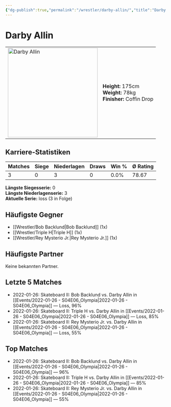 ```yaml
---
{"dg-publish":true,"permalink":"/wrestler/darby-allin/","title":"Darby Allin","tags":["wrestler"],"noteIcon":""}
---
```



# Darby Allin

<table>
        <tr>
        <td><img src="https://github.com/CptSpaulding1980/choke-slam-wrestling/releases/download/images/Darby_Allin.png" width="280" alt="Darby Allin"></td>
        <td>
        <b>Height:</b> 175cm<br>
        <b>Weight:</b> 78kg<br>
        <b>Finisher:</b> Coffin Drop<br>
        </td>
        </tr>
        </table>
        

## Karriere-Statistiken

| Matches | Siege | Niederlagen | Draws | Win % | Ø Rating |
|---------|-------|-------------|-------|-------|-----------|
| 3 | 0 | 3 | 0 | 0.0% | 78.67 |

**Längste Siegesserie:** 0<br>**Längste Niederlagenserie:** 3<br>**Aktuelle Serie:** loss (3 in Folge)


## Häufigste Gegner
- [[Wrestler/Bob Backlund\|Bob Backlund]] (1x)
- [[Wrestler/Triple H\|Triple H]] (1x)
- [[Wrestler/Rey Mysterio Jr.\|Rey Mysterio Jr.]] (1x)

## Häufigste Partner
Keine bekannten Partner.

## Letzte 5 Matches
- 2022-01-26: Skateboard II: Bob Backlund vs. Darby Allin in [[Events/2022-01-26 - S04E06_Olympia\|2022-01-26 - S04E06_Olympia]] — Loss, 96%
- 2022-01-26: Skateboard II: Triple H vs. Darby Allin in [[Events/2022-01-26 - S04E06_Olympia\|2022-01-26 - S04E06_Olympia]] — Loss, 85%
- 2022-01-26: Skateboard II: Rey Mysterio Jr. vs. Darby Allin in [[Events/2022-01-26 - S04E06_Olympia\|2022-01-26 - S04E06_Olympia]] — Loss, 55%

## Top Matches
- 2022-01-26: Skateboard II: Bob Backlund vs. Darby Allin in [[Events/2022-01-26 - S04E06_Olympia\|2022-01-26 - S04E06_Olympia]] — 96%
- 2022-01-26: Skateboard II: Triple H vs. Darby Allin in [[Events/2022-01-26 - S04E06_Olympia\|2022-01-26 - S04E06_Olympia]] — 85%
- 2022-01-26: Skateboard II: Rey Mysterio Jr. vs. Darby Allin in [[Events/2022-01-26 - S04E06_Olympia\|2022-01-26 - S04E06_Olympia]] — 55%
